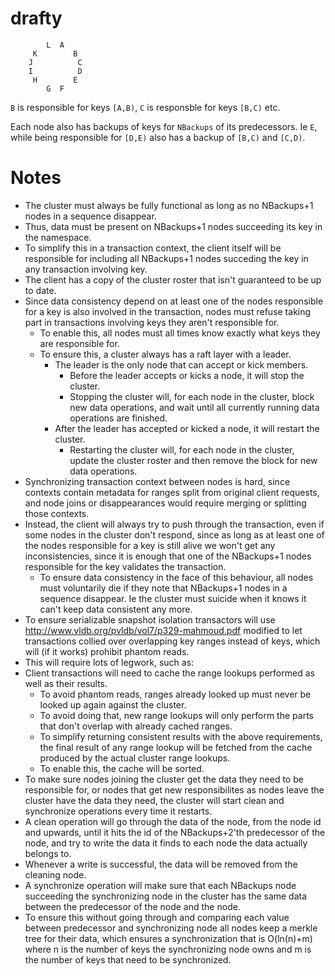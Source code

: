 drafty
======

```
        L  A    
     K        B 
    J          C
    I          D
     H        E 
        G  F     
```

`B` is responsible for keys `[A,B)`, `C` is responsble for keys `[B,C)` etc.

Each node also has backups of keys for `NBackups` of its predecessors. Ie `E`, while being responsible for `[D,E)` also has a backup of `[B,C)` and `[C,D)`.

Notes
======
* The cluster must always be fully functional as long as no NBackups+1 nodes in a sequence disappear.
 * Thus, data must be present on NBackups+1 nodes succeeding its key in the namespace.
 * To simplify this in a transaction context, the client itself will be responsible for including all NBackups+1 nodes succeding the key in any transaction involving key.
  * The client has a copy of the cluster roster that isn't guaranteed to be up to date.
  * Since data consistency depend on at least one of the nodes responsible for a key is also involved in the transaction, nodes must refuse taking part in transactions involving keys they aren't responsible for.
	 * To enable this, all nodes must all times know exactly what keys they are responsible for.
  	* To ensure this, a cluster always has a raft layer with a leader.
	   * The leader is the only node that can accept or kick members.
		 * Before the leader accepts or kicks a node, it will stop the cluster.
		  * Stopping the cluster will, for each node in the cluster, block new data operations, and wait until all currently running data operations are finished.
	   * After the leader has accepted or kicked a node, it will restart the cluster.
		  * Restarting the cluster will, for each node in the cluster, update the cluster roster and then remove the block for new data operations.
 * Synchronizing transaction context between nodes is hard, since contexts contain metadata for ranges split from original client requests, and node joins or disappearances would require merging or splitting those contexts.
  * Instead, the client will always try to push through the transaction, even if some nodes in the cluster don't respond, since as long as at least one of the nodes responsible for a key is still alive we won't get any inconsistencies, since it is enough that one of the NBackups+1 nodes responsible for the key validates the transaction.
	 * To ensure data consistency in the face of this behaviour, all nodes must voluntarily die if they note that NBackups+1 nodes in a sequence disappear. Ie the cluster must suicide when it knows it can't keep data consistent any more.
* To ensure serializable snapshot isolation transactors will use http://www.vldb.org/pvldb/vol7/p329-mahmoud.pdf modified to let transactions collied over overlapping key ranges instead of keys, which will (if it works) prohibit phantom reads.
 * This will require lots of legwork, such as:
  * Client transactions will need to cache the range lookups performed as well as their results.
	 * To avoid phantom reads, ranges already looked up must never be looked up again against the cluster.
	 * To avoid doing that, new range lookups will only perform the parts that don't overlap with already cached ranges.
	 * To simplify returning consistent results with the above requirements, the final result of any range lookup will be fetched from the cache produced by the actual cluster range lookups.
	 * To enable this, the cache will be sorted. 
* To make sure nodes joining the cluster get the data they need to be responsible for, or nodes that get new responsibilites as nodes leave the cluster have the data they need, the cluster will start clean and synchronize operations every time it restarts.
 * A clean operation will go through the data of the node, from the node id and upwards, until it hits the id of the NBackups+2'th predecessor of the node, and try to write the data it finds to each node the data actually belongs to.
  * Whenever a write is successful, the data will be removed from the cleaning node.
 * A synchronize operation will make sure that each NBackups node succeeding the synchronizing node in the cluster has the same data between the predecessor of the node and the node.
  * To ensure this without going through and comparing each value between predecessor and synchronizing node all nodes keep a merkle tree for their data, which ensures a synchronization that is O(ln(n)+m) where n is the number of keys the synchronizing node owns and m is the number of keys that need to be synchronized.

